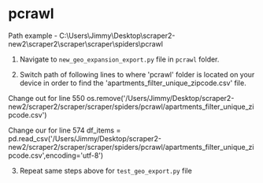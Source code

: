 # pcrawl

Path example - C:\Users\Jimmy\Desktop\scraper2-new2\scraper2\scraper\scraper\spiders\pcrawl

1. Navigate to ```new_geo_expansion_export.py``` file in ```pcrawl``` folder.

2. Switch path of following lines to where 'pcrawl' folder is located on your device in order to find the 'apartments_filter_unique_zipcode.csv' file.

Change out for line 550
  os.remove('/Users/Jimmy/Desktop/scraper2-new2/scraper2/scraper/scraper/spiders/pcrawl/apartments_filter_unique_zipcode.csv')

Change our for line 574
  df_items = pd.read_csv('/Users/Jimmy/Desktop/scraper2-new2/scraper2/scraper/scraper/spiders/pcrawl/apartments_filter_unique_zipcode.csv',encoding='utf-8')
  
3. Repeat same steps above for ```test_geo_export.py``` file
